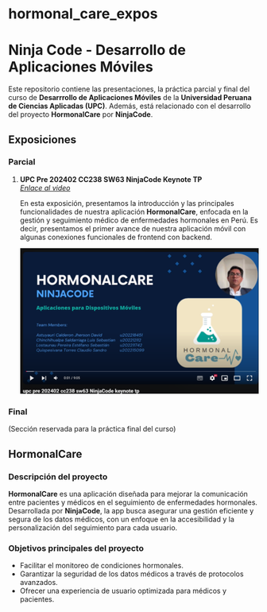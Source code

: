 # hormonal_care_expos

# Ninja Code - Desarrollo de Aplicaciones Móviles

Este repositorio contiene las presentaciones, la práctica parcial y final del curso de **Desarrrollo de Aplicaciones Móviles** de la **Universidad Peruana de Ciencias Aplicadas (UPC)**. Además, está relacionado con el desarrollo del proyecto **HormonalCare** por **NinjaCode**.

## Exposiciones

### Parcial

1. **UPC Pre 202402 CC238 SW63 NinjaCode Keynote TP**  
   _[Enlace al video](https://youtu.be/ZG19M0FQmBo)_

   En esta exposición, presentamos la introducción y las principales funcionalidades de nuestra aplicación **HormonalCare**, enfocada en la gestión y seguimiento médico de enfermedades hormonales en Perú. Es decir, presentamos el primer avance de nuestra aplicación móvil con algunas conexiones funcionales de frontend con backend.

   [![Ver Video](img/expoparcial.png)](https://youtu.be/ZG19M0FQmBo)

### Final

(Sección reservada para la práctica final del curso)

## HormonalCare

### Descripción del proyecto

**HormonalCare** es una aplicación diseñada para mejorar la comunicación entre pacientes y médicos en el seguimiento de enfermedades hormonales. Desarrollada por **NinjaCode**, la app busca asegurar una gestión eficiente y segura de los datos médicos, con un enfoque en la accesibilidad y la personalización del seguimiento para cada usuario.

### Objetivos principales del proyecto

- Facilitar el monitoreo de condiciones hormonales.
- Garantizar la seguridad de los datos médicos a través de protocolos avanzados.
- Ofrecer una experiencia de usuario optimizada para médicos y pacientes.


